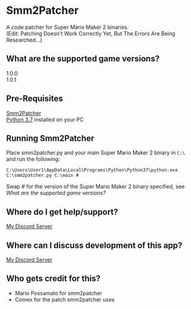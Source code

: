 # Smm2Patcher
A code patcher for Super Mario Maker 2 binaries.  
(Edit: Patching Doesn't Work Correctly Yet, But The Errors Are Being Researched...)

## What are the supported game versions?
1.0.0  
1.0.1

## Pre-Requisites
[Smm2Patcher](https://github.com/MarioPossamato/smm2patcher/archive/master.zip)  
[Python 3.7](https://www.python.org/downloads/release/python-370/) installed on your PC

## Running Smm2Patcher
Place smm2patcher.py and your main Super Mario Maker 2 binary in `C:\` and run the following:
```
C:\Users\User1\AppData\Local\Programs\Python\Python37\python.exe C:\smm2patcher.py C:\main #
```
Swap # for the version of the Super Mario Maker 2 binary specified, see *What are the supported game versions?*

## Where do I get help/support?
[My Discord Server](https://discord.gg/8wx8uQF)

## Where can I discuss development of this app?
[My Discord Server](https://discord.gg/8wx8uQF)

## Who gets credit for this?
* Mario Possamato for smm2patcher
* Comex for the patch smm2patcher uses
